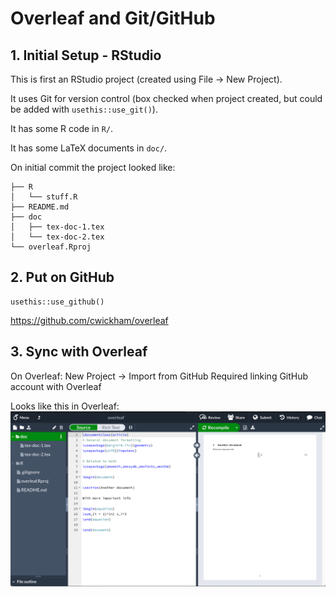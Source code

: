 # Overleaf and Git/GitHub


## 1. Initial Setup - RStudio

This is first an RStudio project (created using File -> New Project).

It uses Git for version control (box checked when project created, but could be added with `usethis::use_git()`).

It has some R code in `R/`.

It has some LaTeX documents in `doc/`.

On initial commit the project looked like:
```
├── R
│   └── stuff.R
├── README.md
├── doc
│   ├── tex-doc-1.tex
│   └── tex-doc-2.tex
└── overleaf.Rproj
```

## 2. Put on GitHub

```
usethis::use_github()
```

https://github.com/cwickham/overleaf

## 3. Sync with Overleaf

On Overleaf: New Project -> Import from GitHub
Required linking GitHub account with Overleaf

Looks like this in Overleaf:
![](README-images/overleaf-view.png)


